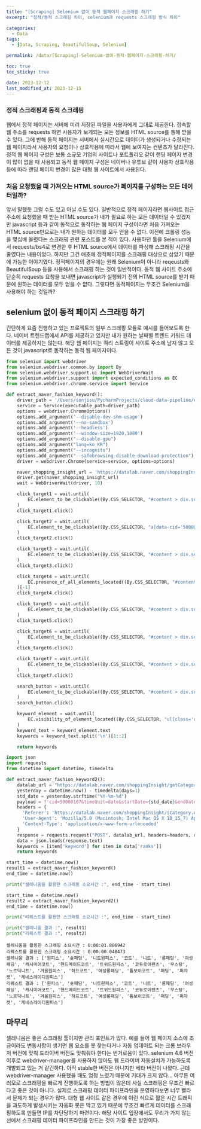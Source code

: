 ```yaml
---
title: "[Scraping] Selenium 없이 동적 웹페이지 스크래핑 하기"
excerpt: "정적/동적 스크래핑 차이, selenium과 requests 스크래핑 방식 차이"

categories:
  - Data
tags:
  - [Data, Scraping, BeautifulSoup, Selenium]

permalink: /data/[Scraping]-Selenium-없이-동적-웹페이지-스크래핑-하기/

toc: true
toc_sticky: true

date: 2023-12-12
last_modified_at: 2023-12-15
---
```


### 정적 스크래핑과 동적 스크래핑
웹에서 정적 페이지는 서버에 미리 저장된 파일을 사용자에게 그대로 제공한다. 접속할 웹 주소를 requests 하면 사용자가 보게되는 모든 정보를 HTML source를 통해 받을 수 있다. 
그에 반해 동적 페이지는 서버에서 실시간으로 데이터가 생성되거나 수정되는 웹 페이지라서 사용자의 요청이나 상호작용에 따라서 웹에 보여지는 컨텐츠가 달라진다. 
정적 웹 페이지 구성은 보통 소규모 기업의 사이트나 포트폴리오 같이 랜딩 페이지 변경이 많이 없을 때 사용되고 동적 웹 페이지 구성은 네이버나 유튜브 같이 사용자 상호작용 등에 따라 랜딩 페이지 변경이 많은 대형 웹 사이트에서 사용된다.

### 처음 요청했을 때 가져오는 HTML source가 페이지를 구성하는 모든 데이터일까?
앞서 말했듯 그럴 수도 있고 아닐 수도 있다. 일반적으로 정적 페이지라면 웹사이트 접근 주소에 요청했을 때 받는 HTML source가 내가 필요로 하는 모든 데이터일 수 있겠지만
javascript 등과 같이 동적으로 동작하는 웹 페이지 구성이라면 처음 가져오는 HTML source만으로는 내가 원하는 데이터를 모두 얻을 수 없다.
이전에 크롤링 성능을 몇십배 올렸다는 스크래핑 관련 포스트를 본 적이 있다. 사용하던 툴을 Selenium에서 requests/bs4로 변경한 후 HTML source에서 데이터를 파싱해 스크래핑 시간을 줄였다는 내용이었다.
하지만 그건 애초에 정적페이지를 스크래핑 대상으로 삼았기 때문에 가능한 이야기였다. 정적페이지의 경우에는 원래 Selenium이 아니라 reqeusts와 BeautifulSoup 등을 사용해서 스크래핑 하는 것이 일반적이다.
동적 웹 사이트 주소에 단순히 requests 요청을 보내면 javascript가 실행되기 전의 HTML source를 받기 때문에 원하는 데이터를 모두 얻을 수 없다. 
그렇다면 동적페이지는 무조건 Selenium을 사용해야 하는 것일까?

## selenium 없이 동적 페이지 스크래핑 하기
간단하게 요즘 진행하고 있는 프로젝트의 일부 스크래핑 모듈로 예시를 들어보도록 한다. 네이버 트렌드랩에서 API를 제공하고 있지만 내가 원하는 날짜별 트렌드 키워드 데이터를 제공하지는 않는다. 
해당 웹 페이지는 쿼리 스트링이 사이트 주소에 남지 않고 모든 것이 javascript로 동작하는 동적 웹 페이지이다. 

```python
from selenium import webdriver
from selenium.webdriver.common.by import By
from selenium.webdriver.support.ui import WebDriverWait
from selenium.webdriver.support import expected_conditions as EC
from selenium.webdriver.chrome.service import Service

def extract_naver_fashion_keyword():
    driver_path = '/Users/sonjisu/PycharmProjects/cloud-data-pipeline/etl/infra/chromedriver'
    service = Service(executable_path=driver_path)
    options = webdriver.ChromeOptions()
    options.add_argument('--disable-dev-shm-usage')
    options.add_argument('--no-sandbox')
    options.add_argument('--headless')
    options.add_argument('--window-size=1920,1080')
    options.add_argument("--disable-gpu")
    options.add_argument("lang=ko_KR")
    options.add_argument("--incognito")
    options.add_argument("--safebrowsing-disable-download-protection")
    driver = webdriver.Chrome(service=service, options=options)

    naver_shopping_insight_url = 'https://datalab.naver.com/shoppingInsight/sCategory.naver'
    driver.get(naver_shopping_insight_url)
    wait = WebDriverWait(driver, 10)

    click_target1 = wait.until(
        EC.element_to_be_clickable((By.CSS_SELECTOR, "#content > div.section_instie_area.space_top > div > div.section.insite_inquiry > div > div > div:nth-child(1) > div > div:nth-child(2) > span"))
    )
    click_target1.click()

    click_target2 = wait.until(
        EC.element_to_be_clickable((By.CSS_SELECTOR, "a[data-cid='50000167']"))
    )
    click_target2.click()

    click_target3 = wait.until(
        EC.element_to_be_clickable((By.CSS_SELECTOR, "#content > div.section_instie_area.space_top > div > div.section.insite_inquiry > div > div > div:nth-child(2) > div.set_period_target > span:nth-child(1) > div:nth-child(2) > span"))
    )
    click_target3.click()

    click_target4 = wait.until(
        EC.presence_of_all_elements_located((By.CSS_SELECTOR, "#content > div.section_instie_area.space_top > div > div.section.insite_inquiry > div > div > div:nth-child(2) > div.set_period_target > span:nth-child(1) > div:nth-child(2) > ul > li"))
    )[-1]
    click_target4.click()

    click_target5 = wait.until(
        EC.element_to_be_clickable((By.CSS_SELECTOR, "#content > div.section_instie_area.space_top > div > div.section.insite_inquiry > div > div > div:nth-child(4) > div > div > span:nth-child(2)"))
    )
    click_target5.click()

    click_target6 = wait.until(
        EC.element_to_be_clickable((By.CSS_SELECTOR, "#content > div.section_instie_area.space_top > div > div.section.insite_inquiry > div > div > div:nth-child(5) > div > div > span:nth-child(3)"))
    )
    click_target6.click()

    click_target7 = wait.until(
        EC.element_to_be_clickable((By.CSS_SELECTOR, "#content > div.section_instie_area.space_top > div > div.section.insite_inquiry > div > div > div:nth-child(5) > div > div > span:nth-child(4)"))
    )
    click_target7.click()

    search_button = wait.until(
        EC.element_to_be_clickable((By.CSS_SELECTOR, "#content > div.section_instie_area.space_top > div > div.section.insite_inquiry > div > a"))
    )
    search_button.click()

    keyword_element = wait.until(
        EC.visibility_of_element_located((By.CSS_SELECTOR, "ul[class='rank_top1000_list']"))
    )
    keyword_text = keyword_element.text
    keywords = keyword_text.split('\n')[1::2]

    return keywords    
```

```python
import json
import requests
from datetime import datetime, timedelta

def extract_naver_fashion_keyword2():
    datalab_url = "https://datalab.naver.com/shoppingInsight/getCategoryKeywordRank.naver"
    yesterday = datetime.now() - timedelta(days=1)
    std_date = yesterday.strftime("%Y-%m-%d")
    payload = f'cid=50000167&timeUnit=date&startDate={std_date}&endDate={std_date}&age=20%2C30&gender=f&device=%20&page=1&count=20'
    headers = {
      'Referer': 'https://datalab.naver.com/shoppingInsight/sCategory.naver',
      'User-Agent': 'Mozilla/5.0 (Macintosh; Intel Mac OS X 10_15_7) AppleWebKit/537.36 (KHTML, like Gecko) Chrome/119.0.0.0 Safari/537.36',
      'Content-Type': 'application/x-www-form-urlencoded'
    }
    response = requests.request("POST", datalab_url, headers=headers, data=payload)
    data = json.loads(response.text)
    keywords = [item['keyword'] for item in data['ranks']]
    return keywords

```


```python
start_time = datetime.now()
result1 = extract_naver_fashion_keyword()
end_time = datetime.now()

print("셀레니움을 활용한 스크래핑 소요시간 :", end_time - start_time)

start_time = datetime.now()
result2 = extract_naver_fashion_keyword2()
end_time = datetime.now()

print("리퀘스트를 활용한 스크래핑 소요시간 :", end_time - start_time)

print("셀레니움 결과 :", result1)
print("리퀘스트 결과 :", result2)
```

```
셀레니움을 활용한 스크래핑 소요시간 : 0:00:01.806942
리퀘스트를 활용한 스크래핑 소요시간 : 0:00:00.048473
셀레니움 결과 : ['원피스', '숏패딩', '니트원피스', '코트', '니트', '롱패딩', '여성패딩', '캐시미어코트', '핸드메이드코트', '트위드원피스', '코듀로이팬츠', '무스탕', '노르딕니트', '겨울원피스', '하프코트', '여성롱패딩', '톰보이코트', '패딩', '퍼자켓', '케네스레이디원피스']
리퀘스트 결과 : ['원피스', '숏패딩', '니트원피스', '코트', '니트', '롱패딩', '여성패딩', '캐시미어코트', '핸드메이드코트', '트위드원피스', '코듀로이팬츠', '무스탕', '노르딕니트', '겨울원피스', '하프코트', '여성롱패딩', '톰보이코트', '패딩', '퍼자켓', '케네스레이디원피스']
```

## 마무리
셀레니움은 좋은 스크래핑 툴이지만 관리 포인트가 많다. 예를 들어 웹 페이지 소스에 조금이라도 변동사항이 생기면 웹 요소를 못 찾는다거나 자동 업데이트 되는 크롬 브라우저 버전에 맞춰 드라이버 버전도 맞춰줘야 한다는 번거로움이 있다.
selenium 4.6 버전 이후로 webdriver-manager를 사용하지 않아도 웹 드라이버 자동설치가 가능하도록 개발되고 있는 거 같긴하다. 아직 stable한 버전은 아니지만 베타 버전이 나왔다. 근데 webdriver-manager 사용했을 때도 엄청 느렸기 때문에 기대가 크지 않다...
아무튼 여러모로 스크래핑을 빠르게 진행하도록 하는 방법이 많은데 사실 스크래핑은 무조건 빠르다고 좋은 것이 아니다. 실제로 스크래핑 데이터 파이프라인을 운영하다보면 너무 빨라서 문제가 되는 경우가 많다. 
대형 웹 사이트 같은 경우에 이런 식으로 짧은 시간 트래픽을 과도하게 발생시키는 자동화 봇은 막고 있기 때문에 무조건 빠르게 데이터를 스크래핑하도록 만들면 IP를 차단당하기 마련이다. 
해당 사이트 입장에서도 무리가 가지 않는 선에서 스크래핑 데이터 파이프라인을 만드는 것이 가장 좋은 방안이다. 



